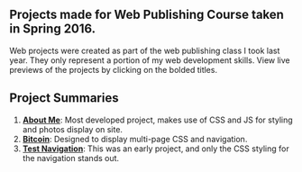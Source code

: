 ## Projects made for Web Publishing Course taken in Spring 2016.
Web projects were created as part of the web publishing class I took last year. They only represent a portion of my web development skills. View live previews of the projects by clicking on the bolded titles.

## Project Summaries
1. [**About Me**](http://hanslowinc.x10.mx/aboutme/): Most developed project, makes use of CSS and JS for styling and photos display on site.
2. [**Bitcoin**](http://hanslowinc.x10.mx/bitcoin/): Designed to display multi-page CSS and navigation.
3. [**Test Navigation**](http://hanslowinc.x10.mx/test-navigation/): This was an early project, and only the CSS styling for the navigation stands out.
